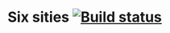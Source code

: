 # Six sities [![Build status][travis-image]][travis-url]

[travis-image]: https://travis-ci.com/htmlacademy-react/33806-six-cities-1.svg?branch=master
[travis-url]: https://travis-ci.com/htmlacademy-react/33806-six-cities-1
